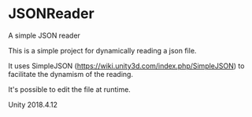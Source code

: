 # JSONReader
A simple JSON reader

This is a simple project for dynamically reading a json file.

It uses SimpleJSON (https://wiki.unity3d.com/index.php/SimpleJSON) to facilitate the dynamism of the reading.

It's possible to edit the file at runtime.

Unity 2018.4.12
